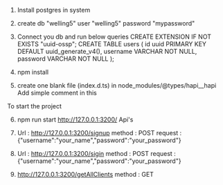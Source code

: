 1. Install postgres in system
2. create 
	db "welling5" 
	user "welling5" 
	password "mypassword"
3. Connect you db and run below queries
	CREATE EXTENSION IF NOT EXISTS "uuid-ossp";
	CREATE TABLE users (
	    id uuid PRIMARY KEY DEFAULT uuid_generate_v4(),
	    username VARCHAR NOT NULL,
	    password VARCHAR NOT NULL
    );

4. npm install


5. create one blank file (index.d.ts) in node_modules/@types/hapi__hapi
	Add simple comment in this



To start the project


6. npm run start
http://127.0.0.1:3200/
Api's
1. Url : http://127.0.0.1:3200/signup
	method : POST
	request : {"username":"your_name","password":"your_password"}
2. Url : http://127.0.0.1:3200/sigin
	method : POST
	request : {"username":"your_name","password":"your_password"}

3. http://127.0.0.1:3200/getAllClients
	method : GET
